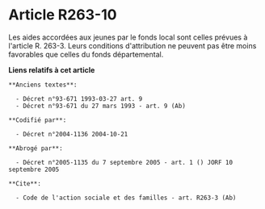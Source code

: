 # Article R263-10

Les aides accordées aux jeunes par le fonds local sont celles prévues à l'article R. 263-3. Leurs conditions d'attribution ne
peuvent pas être moins favorables que celles du fonds départemental.

**Liens relatifs à cet article**

	**Anciens textes**:

	  - Décret n°93-671 1993-03-27 art. 9
	  - Décret n°93-671 du 27 mars 1993 - art. 9 (Ab)

	**Codifié par**:

	  - Décret n°2004-1136 2004-10-21

	**Abrogé par**:

	  - Décret n°2005-1135 du 7 septembre 2005 - art. 1 () JORF 10 septembre 2005

	**Cite**:

	  - Code de l'action sociale et des familles - art. R263-3 (Ab)
